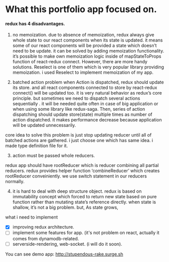 # What this portfolio app focused on.

#### redux has 4 disadvantages. 

1. no memoization.
  due to absence of memoization, redux always give whole state to our react components when its state is updated. it means some of our react components will be provided a state which doesn’t need to be update. it can  be solved by adding memoization functionality. it’s possible to  make own memoization  logic inside of mapStateToProps function of react-redux connect.
  However, there are more handy solutions. Reselect is  one of them which is very popular library providing memoization. i used Reselect to implement memoization of my app.

2. batched action problem
  when Action is dispatched, redux should update its store. and all react components connected to store by react-redux connect() will be updated too. it is very natural behavior as redux’s core principle.
  but sometimes we need to dispatch several actions sequentially .   it will be needed quite often in case of big application or when using some library like redux-saga.  Then, series of action dispatching should update store(state) multiple times as number of action dispatched.  it makes performance decrease because application will be updated unnecessarily. 

  core idea to solve this problem is just stop updating reducer until all of batched actions are gathered. i just choose one which has same idea. i made type definition file for it.

3. action must be passed whole reducers.

  redux app should have rootReducer which is reducer combining all partial reducers. redux provides helper function ‘combineReducer’ which creates rootReducer conveiniently.
  we use switch statement in our reducers normally.  

4. it is hard to deal with deep structure object.
    redux is based on immutability concept which forced to return new state based on pure function rather than mutating state’s reference directly. when state is shallow, it’s not a big problem. but, As state grows, 

what i need to implement 
- [x] improving redux architecture. 
- [ ] implement some features for app. (it's not problem on react, actually it comes from dynamodb-related.
- [ ] serverside-rendering, web-socket. (i will do it soon).

You can see demo app:
http://stupendous-rake.surge.sh
